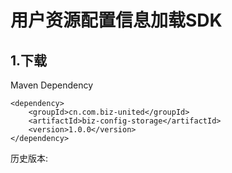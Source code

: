 # 用户资源配置信息加载SDK

## 1.下载

Maven Dependency

```
<dependency>
    <groupId>cn.com.biz-united</groupId>
    <artifactId>biz-config-storage</artifactId>
    <version>1.0.0</version>
</dependency>
```

历史版本:



